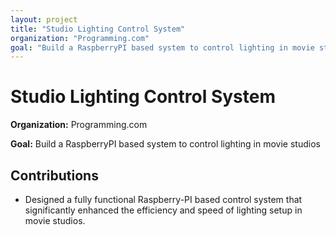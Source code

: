 ```yaml
---
layout: project
title: "Studio Lighting Control System"
organization: "Programming.com"
goal: "Build a RaspberryPI based system to control lighting in movie studios"
---
```


# Studio Lighting Control System

**Organization:** Programming.com

**Goal:** Build a RaspberryPI based system to control lighting in movie studios

## Contributions

- Designed a fully functional Raspberry-PI based control system that significantly enhanced the efficiency and speed of lighting setup in movie studios.
